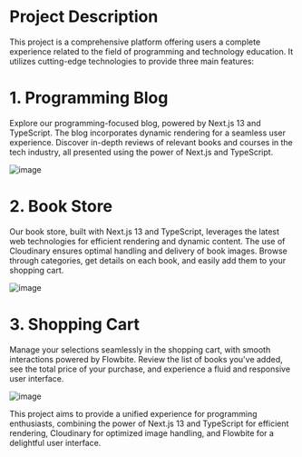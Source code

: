 
# Project Description
This project is a comprehensive platform offering users a complete experience related to the field of programming and technology education. It utilizes cutting-edge technologies to provide three main features:

# 1. Programming Blog
Explore our programming-focused blog, powered by Next.js 13 and TypeScript. The blog incorporates dynamic rendering for a seamless user experience. Discover in-depth reviews of relevant books and courses in the tech industry, all presented using the power of Next.js and TypeScript.

![image](https://github.com/emmanuelanguiano12/Nex13-Strapi-Back-Front/assets/139512099/ffed35a0-1eb7-45e9-95fe-997cabc9976c)

# 2. Book Store
Our book store, built with Next.js 13 and TypeScript, leverages the latest web technologies for efficient rendering and dynamic content. The use of Cloudinary ensures optimal handling and delivery of book images. Browse through categories, get details on each book, and easily add them to your shopping cart.

![image](https://github.com/emmanuelanguiano12/Nex13-Strapi-Back-Front/assets/139512099/1597a117-d378-41ab-9073-541dcc7514db)

# 3. Shopping Cart
Manage your selections seamlessly in the shopping cart, with smooth interactions powered by Flowbite. Review the list of books you've added, see the total price of your purchase, and experience a fluid and responsive user interface.

![image](https://github.com/emmanuelanguiano12/Nex13-Strapi-Back-Front/assets/139512099/fd288e0f-f00e-4fbd-aea1-08dd3fbe1a3b)

This project aims to provide a unified experience for programming enthusiasts, combining the power of Next.js 13 and TypeScript for efficient rendering, Cloudinary for optimized image handling, and Flowbite for a delightful user interface.
